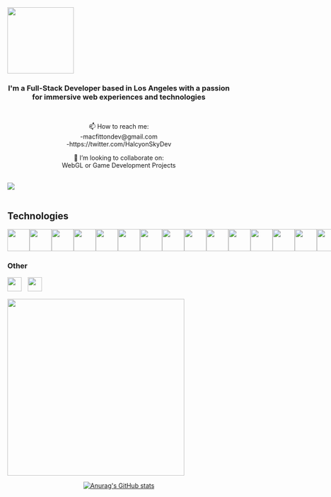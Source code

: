 
<div align="center">
<section style="display: flex;">
<img width=150 src="https://user-images.githubusercontent.com/106866560/195751139-bd2ce168-fb35-4cf8-818a-49bd49be0602.png" />
</section>
  </div>
<h3 align=center>I'm a Full-Stack Developer based in Los Angeles with a passion for immersive web experiences and technologies</h3> <br />
<p align=center> 📫 How to reach me: <br/> -macfittondev@gmail.com <br /> -https://twitter.com/HalcyonSkyDev</p>
<p align=center>👯 I’m looking to collaborate on: </br>WebGL or Game Development Projects</p> <br/>

<img src="https://www.codewars.com/users/angelplusultra/badges/large"/>
  

</br>

<br /> 




<h2>Technologies</h2>
<div align="center">
<section  style="display: flex; ">
<img height="50" width="50" src="https://cdn.simpleicons.org/html5" /> <img height="50" width="50" src="https://cdn.simpleicons.org/css3" />
<img height="50" width="50" src="https://cdn.simpleicons.org/javascript" /> <img height="50" width="50" src="https://cdn.simpleicons.org/typescript" />
<img height="50" width="50" src="https://cdn.simpleicons.org/react" /><img height="50" width="50" src="https://cdn.simpleicons.org/tailwindcss" /><img height="50" width="50" src="https://cdn.simpleicons.org/bootstrap" /><img height="50" width="50" src="https://cdn.simpleicons.org/mui" />
<img height="50" width="50" src="https://cdn.simpleicons.org/threedotjs/white" />
<img height="50" width="50" src="https://cdn.simpleicons.org/node.js" /> <img height="50" width="50" src="https://cdn.simpleicons.org/express/white" /><img height="50" width="50" src="https://cdn.simpleicons.org/mongodb" /><img height="50" width="50" src="https://cdn.simpleicons.org/passport" /><img height="50" width="50" src="https://cdn.simpleicons.org/npm" /><img height="50" width="50" src="https://cdn.simpleicons.org/yarn" />  <img height="50" width="50" src="https://cdn.simpleicons.org/nodemon" /><img height="50" width="50" src="https://cdn.simpleicons.org/handlebarsdotjs/orange" /> <img height="50" width="50" src="https://cdn.simpleicons.org/heroku" /> <img height="50" width="50" src="https://cdn.simpleicons.org/linux" /><img height="50" width="50" src="https://cdn.simpleicons.org/vim" /><img height="50" width="50" src="https://cdn.simpleicons.org/neovim" /><img height="50" width="50" src="https://cdn.simpleicons.org/gnubash" />
</section>
</div>
<h3>Other</h3>

<img height="32" width="32" src="https://cdn.simpleicons.org/blender" /> <img height="32" width="32" src="https://cdn.simpleicons.org/abletonlive/white" />

<div align="center">
<section style="display: flex; flex-direction: row">

<img width=400  src="https://github-readme-stats.vercel.app/api/top-langs/?username=angelplusultra&show_icons=true&theme=radical&hide=CSS,HTML,EJS,Procfile,SCSS,Handlebars&layout=compact" />

</section>

[![Anurag's GitHub stats](https://github-readme-stats.vercel.app/api?username=angelplusultra&show_icons=true&theme=tokyonight)](https://github.com/anuraghazra/github-readme-stats)
</div>



<!--
**angelplusultra/angelplusultra** is a ✨ _special_ ✨ repository because its `README.md` (this file) appears on your GitHub profile.

Here are some ideas to get you started:

- 🔭 I’m currently working on ...
- 🌱 I’m currently learning ...
- 👯 I’m looking to collaborate on ...
- 🤔 I’m looking for help with ...
- 💬 Ask me about ...
- 📫 How to reach me: ...
- 😄 Pronouns: ...
- ⚡ Fun fact: ...
-->

